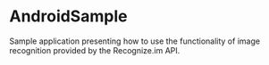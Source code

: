 # AndroidSample
Sample application presenting how to use the functionality of image recognition provided by the Recognize.im API.
